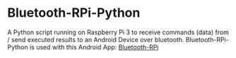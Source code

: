 # Bluetooth-RPi-Python
A Python script running on Raspberry Pi 3 to receive commands (data) from / send executed results to an Android Device over bluetooth. Bluetooth-RPi-Python is used with this Android App: [Bluetooth-RPi](https://github.com/Yurockkk/Bluetooth-RPi) 
